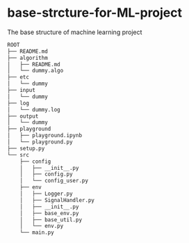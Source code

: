 # base-strcture-for-ML-project
The base structure of machine learning project


```bash
ROOT
├── README.md
├── algorithm
│   ├── README.md
│   └── dummy.algo
├── etc
│   └── dummy
├── input
│   └── dummy
├── log
│   └── dummy.log
├── output
│   └── dummy
├── playground
│   ├── playground.ipynb
│   └── playground.py
├── setup.py
└── src
    ├── config
    │   ├── __init__.py
    │   ├── config.py
    │   └── config_user.py
    ├── env
    │   ├── Logger.py
    │   ├── SignalHandler.py
    │   ├── __init__.py
    │   ├── base_env.py
    │   ├── base_util.py
    │   └── env.py
    └── main.py
```
